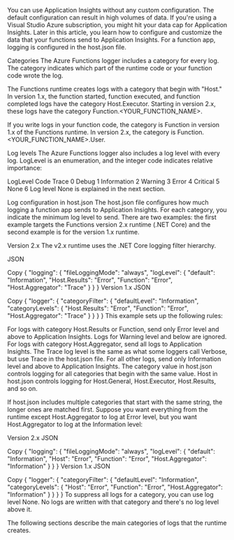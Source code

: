 You can use Application Insights without any custom configuration. The default configuration can result in high volumes of data. If you're using a Visual Studio Azure subscription, you might hit your data cap for Application Insights. Later in this article, you learn how to configure and customize the data that your functions send to Application Insights. For a function app, logging is configured in the host.json file.

Categories
The Azure Functions logger includes a category for every log. The category indicates which part of the runtime code or your function code wrote the log.

The Functions runtime creates logs with a category that begin with "Host." In version 1.x, the function started, function executed, and function completed logs have the category Host.Executor. Starting in version 2.x, these logs have the category Function.<YOUR_FUNCTION_NAME>.

If you write logs in your function code, the category is Function in version 1.x of the Functions runtime. In version 2.x, the category is Function.<YOUR_FUNCTION_NAME>.User.

Log levels
The Azure Functions logger also includes a log level with every log. LogLevel is an enumeration, and the integer code indicates relative importance:

LogLevel	Code
Trace	0
Debug	1
Information	2
Warning	3
Error	4
Critical	5
None	6
Log level None is explained in the next section.

Log configuration in host.json
The host.json file configures how much logging a function app sends to Application Insights. For each category, you indicate the minimum log level to send. There are two examples: the first example targets the Functions version 2.x runtime (.NET Core) and the second example is for the version 1.x runtime.

Version 2.x
The v2.x runtime uses the .NET Core logging filter hierarchy.

JSON

Copy
{
  "logging": {
    "fileLoggingMode": "always",
    "logLevel": {
      "default": "Information",
      "Host.Results": "Error",
      "Function": "Error",
      "Host.Aggregator": "Trace"
    }
  }
}
Version 1.x
JSON

Copy
{
  "logger": {
    "categoryFilter": {
      "defaultLevel": "Information",
      "categoryLevels": {
        "Host.Results": "Error",
        "Function": "Error",
        "Host.Aggregator": "Trace"
      }
    }
  }
}
This example sets up the following rules:

For logs with category Host.Results or Function, send only Error level and above to Application Insights. Logs for Warning level and below are ignored.
For logs with category Host.Aggregator, send all logs to Application Insights. The Trace log level is the same as what some loggers call Verbose, but use Trace in the host.json file.
For all other logs, send only Information level and above to Application Insights.
The category value in host.json controls logging for all categories that begin with the same value. Host in host.json controls logging for Host.General, Host.Executor, Host.Results, and so on.

If host.json includes multiple categories that start with the same string, the longer ones are matched first. Suppose you want everything from the runtime except Host.Aggregator to log at Error level, but you want Host.Aggregator to log at the Information level:

Version 2.x
JSON

Copy
{
  "logging": {
    "fileLoggingMode": "always",
    "logLevel": {
      "default": "Information",
      "Host": "Error",
      "Function": "Error",
      "Host.Aggregator": "Information"
    }
  }
}
Version 1.x
JSON

Copy
{
  "logger": {
    "categoryFilter": {
      "defaultLevel": "Information",
      "categoryLevels": {
        "Host": "Error",
        "Function": "Error",
        "Host.Aggregator": "Information"
      }
    }
  }
}
To suppress all logs for a category, you can use log level None. No logs are written with that category and there's no log level above it.

The following sections describe the main categories of logs that the runtime creates.